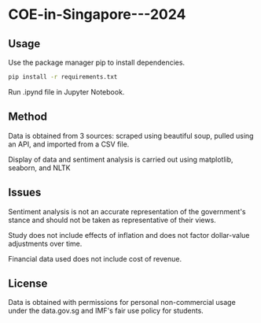 # COE-in-Singapore---2024

## Usage

Use the package manager pip to install dependencies.

```bash
pip install -r requirements.txt
```

Run .ipynd file in Jupyter Notebook.

## Method

Data is obtained from 3 sources: scraped using beautiful soup, pulled using an API, and imported from a CSV file. 

Display of data and sentiment analysis is carried out using matplotlib, seaborn, and NLTK

## Issues

Sentiment analysis is not an accurate representation of the government's stance and should not be taken as representative of their views.

Study does not include effects of inflation and does not factor dollar-value adjustments over time.

Financial data used does not include cost of revenue.

## License

Data is obtained with permissions for personal non-commercial usage under the data.gov.sg and IMF's fair use policy for students.
